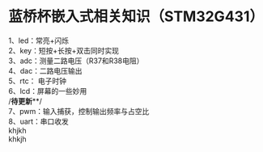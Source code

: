 # 蓝桥杯嵌入式相关知识（STM32G431）
1、led：常亮+闪烁  
2、key：短按+长按+双击同时实现  
3、adc：测量二路电压（R37和R38电阻）  
4、dac：二路电压输出  
5、rtc： 电子时钟   
6、lcd：屏幕的一些妙用  
/****待更新******/  
7、pwm：输入捕获，控制输出频率与占空比  
8、uart：串口收发  
khjkh  
khkjh
